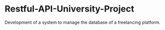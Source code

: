 # Restful-API-University-Project
Development of a system to manage the database of a freelancing platform.
